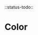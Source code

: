 <!-- 
title: Color Utility
location: ./utils/color
type: page
layout: default
-->

::status-todo::

# Color